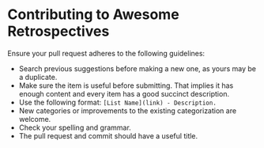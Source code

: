 # Contributing to Awesome Retrospectives

Ensure your pull request adheres to the following guidelines:

* Search previous suggestions before making a new one, as yours may be a duplicate.
* Make sure the item is useful before submitting. That implies it has enough content and every item has a good succinct description.
* Use the following format: `[List Name](link) - Description.`
* New categories or improvements to the existing categorization are welcome.
* Check your spelling and grammar.
* The pull request and commit should have a useful title.
